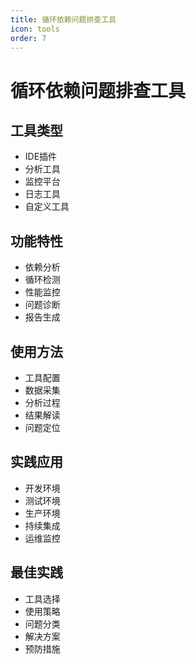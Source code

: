 ```yaml
---
title: 循环依赖问题排查工具
icon: tools
order: 7
---
```


# 循环依赖问题排查工具

## 工具类型
- IDE插件
- 分析工具
- 监控平台
- 日志工具
- 自定义工具

## 功能特性
- 依赖分析
- 循环检测
- 性能监控
- 问题诊断
- 报告生成

## 使用方法
- 工具配置
- 数据采集
- 分析过程
- 结果解读
- 问题定位

## 实践应用
- 开发环境
- 测试环境
- 生产环境
- 持续集成
- 运维监控

## 最佳实践
- 工具选择
- 使用策略
- 问题分类
- 解决方案
- 预防措施
